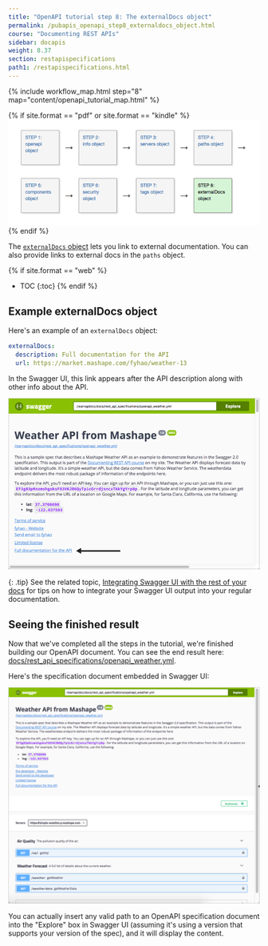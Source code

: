 ```yaml
---
title: "OpenAPI tutorial step 8: The externalDocs object"
permalink: /pubapis_openapi_step8_externaldocs_object.html
course: "Documenting REST APIs"
sidebar: docapis
weight: 8.37
section: restapispecifications
path1: /restapispecifications.html
---
```


{% include workflow_map.html step="8" map="content/openapi_tutorial_map.html"  %}

{% if site.format == "pdf" or site.format == "kindle" %}
<img src="images/openapistep8.png"/>
{% endif %}

The [`externalDocs` object](https://github.com/OAI/OpenAPI-Specification/blob/master/versions/3.0.0.md#external-documentation-object) lets you link to external documentation. You can also provide links to external docs in the `paths` object.

{% if site.format == "web" %}
* TOC
{:toc}
{% endif %}

## Example externalDocs object

Here's an example of an `externalDocs` object:

```yaml
externalDocs:
  description: Full documentation for the API
  url: https://market.mashape.com/fyhao/weather-13
```

In the Swagger UI, this link appears after the API description along with other info about the API.

<a href="http://idratherbewriting.com/learnapidoc/assets/files/swagger/index.html"><img src="images/openapi_tutorial_externaldocs.png" alt="externalDocs object"/></a>

{: .tip}
See the related topic, [Integrating Swagger UI with the rest of your docs](pubapis_combine_swagger_and_guide.html) for tips on how to integrate your Swagger UI output into your regular documentation.

## Seeing the finished result

Now that we've completed all the steps in the tutorial, we're finished building our OpenAPI document. You can see the end result here: <a href="http://idratherbewriting.com/learnapidoc/docs/rest_api_specifications/openapi_weather.yml">docs/rest_api_specifications/openapi_weather.yml</a>.

Here's the specification document embedded in Swagger UI:

<a href="http://idratherbewriting.com/learnapidoc/assets/files/swagger/index.html"><img src="images/swagger_full_result.png" /></a>

You can actually insert any valid path to an OpenAPI specification document into the "Explore" box in Swagger UI (assuming it's using a version that supports your version of the spec), and it will display the content.
